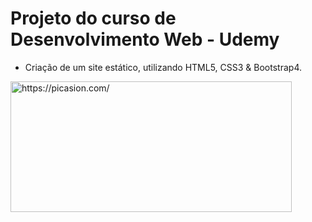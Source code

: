 # Projeto do curso de Desenvolvimento Web - Udemy

- Criação de um site estático, utilizando HTML5, CSS3 & Bootstrap4.

<a href="https://picasion.com/"><img src="https://i.picasion.com/pic92/90bd08b933da6e52bd9c080faa23a004.gif" width="450" height="209" border="0" alt="https://picasion.com/" /></a><br />

